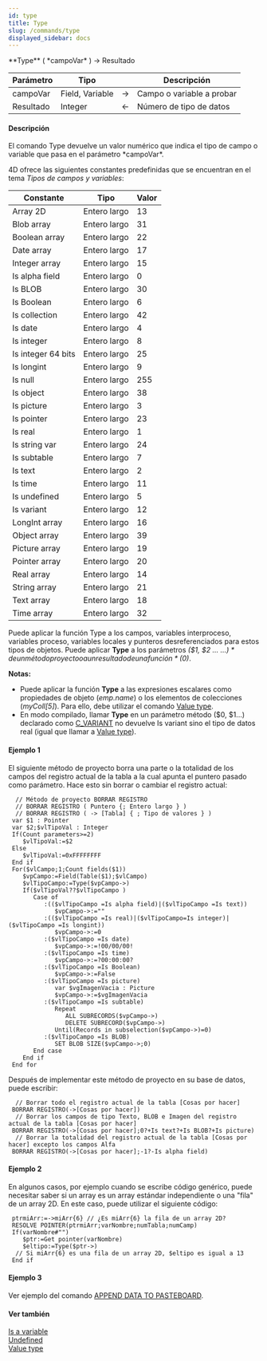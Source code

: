 ```yaml
---
id: type
title: Type
slug: /commands/type
displayed_sidebar: docs
---
```


<!--REF #_command_.Type.Syntax-->**Type** ( *campoVar* ) -> Resultado<!-- END REF-->
<!--REF #_command_.Type.Params-->
| Parámetro | Tipo |  | Descripción |
| --- | --- | --- | --- |
| campoVar | Field, Variable | &#8594;  | Campo o variable a probar |
| Resultado | Integer | &#8592; | Número de tipo de datos |

<!-- END REF-->

#### Descripción 

<!--REF #_command_.Type.Summary-->El comando Type devuelve un valor numérico que indica el tipo de campo o variable que pasa en el parámetro *campoVar*.<!-- END REF-->  
4D ofrece las siguientes constantes predefinidas que se encuentran en el tema *Tipos de campos y variables*:

| Constante          | Tipo         | Valor |
| ------------------ | ------------ | ----- |
| Array 2D           | Entero largo | 13    |
| Blob array         | Entero largo | 31    |
| Boolean array      | Entero largo | 22    |
| Date array         | Entero largo | 17    |
| Integer array      | Entero largo | 15    |
| Is alpha field     | Entero largo | 0     |
| Is BLOB            | Entero largo | 30    |
| Is Boolean         | Entero largo | 6     |
| Is collection      | Entero largo | 42    |
| Is date            | Entero largo | 4     |
| Is integer         | Entero largo | 8     |
| Is integer 64 bits | Entero largo | 25    |
| Is longint         | Entero largo | 9     |
| Is null            | Entero largo | 255   |
| Is object          | Entero largo | 38    |
| Is picture         | Entero largo | 3     |
| Is pointer         | Entero largo | 23    |
| Is real            | Entero largo | 1     |
| Is string var      | Entero largo | 24    |
| Is subtable        | Entero largo | 7     |
| Is text            | Entero largo | 2     |
| Is time            | Entero largo | 11    |
| Is undefined       | Entero largo | 5     |
| Is variant         | Entero largo | 12    |
| LongInt array      | Entero largo | 16    |
| Object array       | Entero largo | 39    |
| Picture array      | Entero largo | 19    |
| Pointer array      | Entero largo | 20    |
| Real array         | Entero largo | 14    |
| String array       | Entero largo | 21    |
| Text array         | Entero largo | 18    |
| Time array         | Entero largo | 32    |

Puede aplicar la función Type a los campos, variables interproceso, variables proceso, variables locales y punteros desreferenciados para estos tipos de objetos. Puede aplicar **Type** a los parámetros *($1, $2 ... ${...})* de un método proyecto o a un resultado de una función *($0)*.

**Notas:** 

* Puede aplicar la función **Type** a las expresiones escalares como propiedades de objeto (*emp.name*) o los elementos de colecciones (*myColl\[5\]*). Para ello, debe utilizar el comando [Value type](value-type.md).
* En modo compilado, llamar **Type** en un parámetro método ($0, $1...) declarado como [C\_VARIANT](c-variant.md) no devuelve Is variant sino el tipo de datos real (igual que llamar a [Value type](value-type.md)).

#### Ejemplo 1 

El siguiente método de proyecto borra una parte o la totalidad de los campos del registro actual de la tabla a la cual apunta el puntero pasado como parámetro. Hace esto sin borrar o cambiar el registro actual:

```4d
  // Método de proyecto BORRAR REGISTRO
  // BORRAR REGISTRO ( Puntero {; Entero largo } )
  // BORRAR REGISTRO ( -> [Tabla] { ; Tipo de valores } )
 var $1 : Pointer
 var $2;$vlTipoVal : Integer
 If(Count parameters>=2)
    $vlTipoVal:=$2
 Else
    $vlTipoVal:=0xFFFFFFFF
 End if
 For($vlCampo;1;Count fields($1))
    $vpCampo:=Field(Table($1);$vlCampo)
    $vlTipoCampo:=Type($vpCampo->)
    If($vlTipoVal??$vlTipoCampo )
       Case of
          :(($vlTipoCampo =Is alpha field)|($vlTipoCampo =Is text))
             $vpCampo->:=""
          :(($vlTipoCampo =Is real)|($vlTipoCampo=Is integer)|($vlTipoCampo =Is longint))
             $vpCampo->:=0
          :($vlTipoCampo =Is date)
             $vpCampo->:=!00/00/00!
          :($vlTipoCampo =Is time)
             $vpCampo->:=?00:00:00?
          :($vlTipoCampo =Is Boolean)
             $vpCampo->:=False
          :($vlTipoCampo =Is picture)
             var $vgImagenVacia : Picture
             $vpCampo->:=$vgImagenVacia
          :($vlTipoCampo =Is subtable)
             Repeat
                ALL SUBRECORDS($vpCampo->)
                DELETE SUBRECORD($vpCampo->)
             Until(Records in subselection($vpCampo->)=0)
          :($vlTipoCampo =Is BLOB)
             SET BLOB SIZE($vpCampo->;0)
       End case
    End if
 End for
```

Después de implementar este método de proyecto en su base de datos, puede escribir:

```4d
  // Borrar todo el registro actual de la tabla [Cosas por hacer]
 BORRAR REGISTRO(->[Cosas por hacer])
  // Borrar los campos de tipo Texto, BLOB e Imagen del registro actual de la tabla [Cosas por hacer]
 BORRAR REGISTRO(->[Cosas por hacer];0?+Is text?+Is BLOB?+Is picture)
  // Borrar la totalidad del registro actual de la tabla [Cosas por hacer] excepto los campos Alfa
 BORRAR REGISTRO(->[Cosas por hacer];-1?-Is alpha field)
```

#### Ejemplo 2 

En algunos casos, por ejemplo cuando se escribe código genérico, puede necesitar saber si un array es un array estándar independiente o una "fila" de un array 2D. En este caso, puede utilizar el siguiente código:  

```4d
 ptrmiArr:=->miArr{6} // ¿Es miArr{6} la fila de un array 2D?
 RESOLVE POINTER(ptrmiArr;varNombre;numTabla;numCamp)
 If(varNombre#"")
    $ptr:=Get pointer(varNombre)
    $eltipo:=Type($ptr->)
  // Si miArr{6} es una fila de un array 2D, $eltipo es igual a 13
 End if
```

#### Ejemplo 3 

Ver ejemplo del comando [APPEND DATA TO PASTEBOARD](append-data-to-pasteboard.md "APPEND DATA TO PASTEBOARD").

#### Ver también 

[Is a variable](is-a-variable.md)  
[Undefined](undefined.md)  
[Value type](value-type.md)  